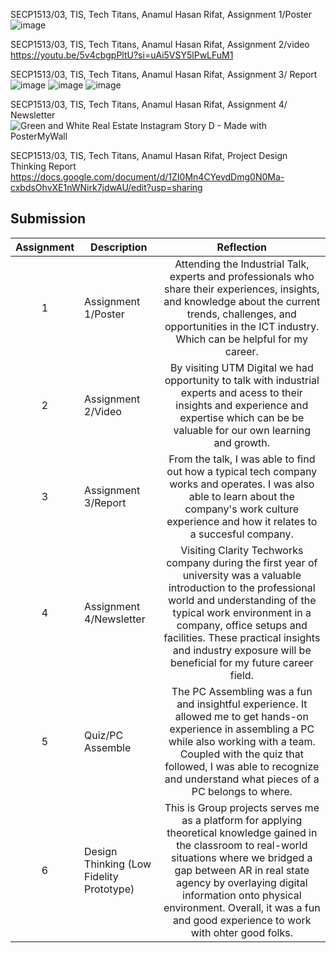 
SECP1513/03, TIS, Tech Titans, Anamul Hasan Rifat, Assignment 1/Poster ![image](https://github.com/miqbaltariq/SECP1513/assets/148675896/71108ac5-24e6-42e2-b8c1-91b3d537656d)

SECP1513/03, TIS, Tech Titans, Anamul Hasan Rifat, Assignment 2/video https://youtu.be/5v4cbgpPltU?si=uAi5VSY5lPwLFuM1

SECP1513/03, TIS, Tech Titans, Anamul Hasan Rifat, Assignment 3/ Report![image](https://github.com/miqbaltariq/SECP1513/assets/148675896/f3d656d1-1586-4a10-8935-b96a05e1a4b5)
![image](https://github.com/miqbaltariq/SECP1513/assets/148675896/51634c64-6628-4489-8380-3c6f96556f86)
![image](https://github.com/miqbaltariq/SECP1513/assets/148675896/6d908b7a-13d0-46a3-8f68-e1f6c272407a)

SECP1513/03, TIS, Tech Titans, Anamul Hasan Rifat, Assignment 4/ Newsletter  ![Green and White Real Estate Instagram Story D - Made with PosterMyWall](https://github.com/miqbaltariq/SECP1513/assets/148675896/3a0b9c2f-5455-41a6-9b44-a5b765c48373)

SECP1513/03, TIS, Tech Titans, Anamul Hasan Rifat, Project Design Thinking Report https://docs.google.com/document/d/1ZI0Mn4CYevdDmg0N0Ma-cxbdsOhvXE1nWNirk7jdwAU/edit?usp=sharing

## Submission
| Assignment | Description  | Reflection |
| :-----: |  ------ | :-----: | 
| 1 | Assignment 1/Poster | Attending the Industrial Talk,  experts and professionals who share their experiences, insights, and knowledge about the current trends, challenges, and opportunities in the ICT industry. Which can be helpful for my career.  | 
| 2 | Assignment 2/Video | By visiting UTM Digital we had opportunity to talk with industrial experts and acess to their insights and experience and expertise which can be be valuable for our own learning and growth.  | 
| 3 | Assignment 3/Report | From the talk, I was able to find out how a typical tech company works and operates. I was also able to learn about the company's work culture experience and how it relates to a succesful company. | 
| 4 | Assignment 4/Newsletter |  Visiting Clarity Techworks company during the first year of university was a valuable introduction to the professional world and understanding of the typical work environment in a company, office setups and facilities. These practical insights and industry exposure will be beneficial for my future career field. |
| 5 | Quiz/PC Assemble | The PC Assembling was a fun and insightful experience. It allowed me to get hands-on experience in assembling a PC while also working with a team. Coupled with the quiz that followed, I was able to recognize and understand what pieces of a PC belongs to where. |
| 6 | Design Thinking (Low Fidelity Prototype) | This is Group projects serves me as a platform for applying theoretical knowledge gained in the classroom to real-world situations where we bridged a gap between AR in real state agency by overlaying digital information onto physical environment. Overall, it was a fun and good  experience to work with ohter good folks.  |
